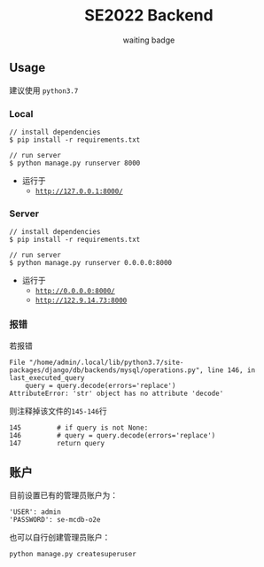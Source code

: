 <h1 align="center">SE2022 Backend</h1>

<div align="center">waiting badge</div>

## Usage

建议使用 `python3.7`

### Local

```
// install dependencies
$ pip install -r requirements.txt

// run server 
$ python manage.py runserver 8000
```

- 运行于
  - [`http://127.0.0.1:8000/`](http://127.0.0.1:8000/)

### Server

```
// install dependencies
$ pip install -r requirements.txt

// run server
$ python manage.py runserver 0.0.0.0:8000
```

- 运行于 
  - [`http://0.0.0.0:8000/`](http://0.0.0.0:8000/)
  - [`http://122.9.14.73:8000`](http://122.9.14.73:8000)

### 报错

若报错
```
File "/home/admin/.local/lib/python3.7/site-packages/django/db/backends/mysql/operations.py", line 146, in last_executed_query
    query = query.decode(errors='replace')
AttributeError: 'str' object has no attribute 'decode'
```
则注释掉该文件的`145-146`行
```
145         # if query is not None:
146         # query = query.decode(errors='replace')
147         return query
```



## 账户

目前设置已有的管理员账户为：

```
'USER': admin
'PASSWORD': se-mcdb-o2e
```

也可以自行创建管理员账户：

```
python manage.py createsuperuser
```



